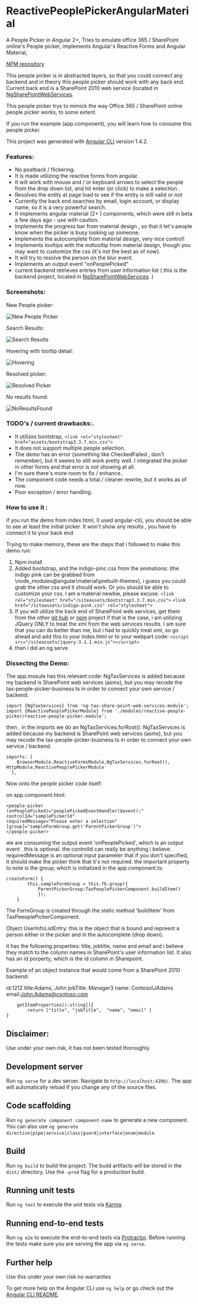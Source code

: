 # ReactivePeoplePickerAngularMaterial

A People Picker in Angular 2+, Tries to emulate office 365 / SharePoint online's People picker, implements Angular's Reactive Forms and Angular Material, 

[NPM repository](https://www.npmjs.com/package/reactive-people-picker-angular-material)

This people picker is in abstracted layers, so that you could connect any backend and in theory this people picker should work with any back end. Current back end is a SharePoint 2010 web service (located in [NgSharePointWebServices](https://github.com/isaacchacon/NgSharePointWebServices).

This people picker trys to mimick the way Office 365 / SharePoint online people picker works, to some extent.

If you run the example (app.component), you will learn how to consume this people picker.

This project was generated with [Angular CLI](https://github.com/angular/angular-cli) version 1.4.2.

### Features: 

- No postback / flickering.
- It is made utilizing the reactive forms from angular.
- It will work with mouse and / or keyboard arrows to select the people from the drop down list, and hit enter (or click) to make a selection .
- Resolves the entity at page load to see if the entity is still valid or not
- Currently the back end searches by email, login account, or display name, so it is a very powerful search.
- It implements angular material (2+ ) components, which were still in beta a few days ago - use with caution.
- Implements the progress bar from material design , so that it let's people know when the picker is busy looking up someone.
- Implements the autocomplete from material design, very nice control!
- Implements tooltips with the mdtooltip from material design, though you may want to customize the css (it's not the best as of now).
- It will try to resolve the person on the blur event.
- Implements an output event "onPeoplePicked"
- current backend retrieves entries from user information list ( this is the backend project, located in [NgSharePointWebServices](https://github.com/isaacchacon/NgSharePointWebServices). ) 

### Screenshots:

New People picker:

![New People Picker](https://github.com/isaacchacon/NgReactivePeoplePickerAngularMaterial/raw/master/doc/1.png)


Search Results:

![Search Results](https://github.com/isaacchacon/NgReactivePeoplePickerAngularMaterial/raw/master/doc/SearchResults.png)


Hovering with tooltip detail:

![Hovering](https://github.com/isaacchacon/NgReactivePeoplePickerAngularMaterial/raw/master/doc/Hovering.png)

Resolved picker:

![Resolved Picker](https://github.com/isaacchacon/NgReactivePeoplePickerAngularMaterial/raw/master/doc/ResolvedPicker.png)

No results found:

![NoResultsFound](https://github.com/isaacchacon/NgReactivePeoplePickerAngularMaterial/raw/master/doc/NoResultsFound.png)


### TODO's / current drawbacks:.

- It utilizes bootstrap, `<link rel="stylesheet" href="assets/bootstrap3.3.7.min.css">`
- It does not support multiple people selection.
- The demo has an error (something like CheckedFailed , don't remember), but it seems to still work pretty well. I integrated the picker in other forms and that error is not showing at all.
- I'm sure there's more room to fix / enhance..
- The component code needs a total / cleaner rewrite, but it works as of now.
- Poor exception / error handling.

### How to use it : 

if you run the demo from index.html, (I used angular-cli), you should be able to see at least the initial picker.
It won't show any results , you have to connect it to your back end

Trying to make memory, these are the steps that i followed to make this demo run:

1. Npm install
2. Added bootstrap, and the indigo-pinc.css from the animations:
  (the indigo pink can be grabbed from \node_modules\@angular\material\prebuilt-themes), i guess you could grab the other css and it should work. Or you should be able to customize your css. I am a material newbie, please excuse.
  `<link rel="stylesheet" href="/siteassets/bootstrap3.3.7.min.css">`
  `<link href="/siteassets/indigo-pink.css" rel="stylesheet">`
3. If you will utilize the back end of SharePoint web services, get them from the other [git hub](https://github.com/isaacchacon/NgSharePointWebServices) or [npm](https://www.npmjs.com/package/ng-tax-share-point-web-services-module) project
    if that is the case, i am utilizing JQuery ONLY to treat the xml from the web services results. 
    I am sure that you can do better than me, but i had to quickly treat xml, so go ahead and add this to your index.html or to your webpart code: `<script src="/siteassets/jquery-3.1.1.min.js"></script>`
4. then i did an ng serve.
### Dissecting the Demo:

The app.mosule has this relevant code:
NgTaxServices is added because my backend is SharePoint web services (asmx), but you may recode the tax-people-picker-business.ts in order to connect your own service / backend.
```
import {NgTaxServices} from 'ng-tax-share-point-web-services-module';
import {ReactivePeoplePickerModule} from './modules/reactive-people-picker/reactive-people-picker.module';
```
then , in the  imports we do an NgTaxServices.forRoot():
NgTaxServices is added because my backend is SharePoint web services (asmx), but you may recode the tax-people-picker-business.ts in order to connect your own service / backend.
```
imports: [
    BrowserModule,ReactiveFormsModule,NgTaxServices.forRoot(), HttpModule,ReactivePeoplePickerModule
  ],
```
Now onto the people picker code itself:

on app.component.html:

```
<people-picker 
(onPeoplePicked)="peoplePickedEventHandler($event);" 
controlId="samplePickerId" 
requiredMessage="Please enter a selection" 
[group]="sampleFormGroup.get('ParentPickerGroup')">
</people-picker>
```
we are consuming the output event 'onPeoplePicked', which is an output event . this is optional.
the controlId can really be anything i believe.
requiredMessage is an optional input parameter that if you don't specified, it should make the picker think that it's not required.
the important property to note is the group, which is initialized in the app.component.ts:

```
createForm() {
		this.sampleFormGroup = this.fb.group({
			ParentPickerGroup:TaxPeoplePickerComponent.buildItem()
			});
	}
```

The FormGroup is created through the static method 'buildItem' from TaxPeeoplePickerComponent.

Object UserInfoListEntry: this is the object that is bound and repreent a person either in the picker and in the autocomplete (drop down).

it has the following properties: title, jobtitle, name and email and i believe they match to the column names in SharePoint's user information list. It also has an id porperty, which is the id column in Sharepoint.

Example of an object instance that would come from a SharePoint 2010 backend:

id:1212
title:Adams, John
jobTitle: Manager3
name: Contoso\JAdams
email:John.Adams@contoso.com

```
	getItemProperties():string[]{	
		return ["title", "jobTitle",  "name", "email" ]
}
```

 ## Disclaimer:
 
 Use under your own risk, it has not been tested thoroughly.

## Development server

Run `ng serve` for a dev server. Navigate to `http://localhost:4200/`. The app will automatically reload if you change any of the source files.

## Code scaffolding

Run `ng generate component component-name` to generate a new component. You can also use `ng generate directive|pipe|service|class|guard|interface|enum|module`.

## Build

Run `ng build` to build the project. The build artifacts will be stored in the `dist/` directory. Use the `-prod` flag for a production build.

## Running unit tests

Run `ng test` to execute the unit tests via [Karma](https://karma-runner.github.io).

## Running end-to-end tests

Run `ng e2e` to execute the end-to-end tests via [Protractor](http://www.protractortest.org/).
Before running the tests make sure you are serving the app via `ng serve`.

## Further help

Use this under your own risk no warranties

To get more help on the Angular CLI use `ng help` or go check out the [Angular CLI README](https://github.com/angular/angular-cli/blob/master/README.md).
